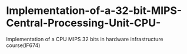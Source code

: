 # Implementation-of-a-32-bit-MIPS-Central-Processing-Unit-CPU-
Implementation of a CPU MIPS 32 bits in hardware infrastructure course(IF674)